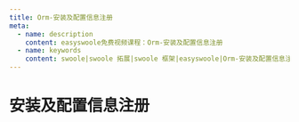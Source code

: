 ```yaml
---
title: Orm-安装及配置信息注册
meta:
  - name: description
    content: easyswoole免费视频课程：Orm-安装及配置信息注册
  - name: keywords
    content: swoole|swoole 拓展|swoole 框架|easyswoole|Orm-安装及配置信息注册|视频课程|免费教程|orm
---
```

# 安装及配置信息注册
<script type="text/javascript" src="/Js/Ckplayer/ckplayer.js"></script>
<div class="video" style="width: 50rem;height: 30rem;"></div>
<script type="text/javascript">
    var videoObject = {
    		container: '.video',
    		variable: 'player',
    		video:'http://video-oss.easyswoole.com/es-orm/1.+%E5%AE%89%E8%A3%85%E9%85%8D%E7%BD%AE%E4%BF%A1%E6%81%AF%E6%B3%A8%E5%86%8C.mp4'
    	};
    var player=new ckplayer(videoObject);
</script>
